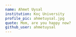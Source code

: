 ```yaml
---
name: Ahmet Uysal
institution: Koç University
profile_pic: ahmetuysal.jpg
quote: Mom, are you happy now?
github_user: ahmetuysal
---
```

